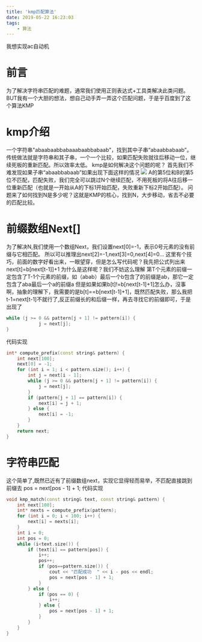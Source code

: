 ```yaml
---
title: 'kmp匹配算法'
date: 2019-05-22 16:23:03
tags:
	- 算法
---
```


我想实现ac自动机

<!--more-->

# 前言
为了解决字符串匹配的难题，通常我们使用正则表达式+工具类解决此类问题。BUT我有一个大胆的想法，想自己动手弄一弄这个匹配问题，于是乎百度到了这个算法KMP
# kmp介绍
一个字符串"abaabaabbabaaabaabbabaab"，找到其中子串“abaabbabaab”。传统做法就是字符串和其子串，一个一个比较，如果匹配失败就往后移动一位，继续死板的重新匹配。所以效率太低。
kmp是如何解决这个问题的呢？
首先我们不难发现如果子串“abaabbabaab”如果出现下面这样的情况
![](https://images.cnblogs.com/cnblogs_com/SYCstudio/1036212/o_KMP2-2.gif)
A的第5位和B的第5位不匹配，匹配失败，我们完全可以跳过N个继续匹配，不用死板的将A往后移一位重新匹配（也就是一开始从A的下标1开始匹配，失败重新下标2开始匹配）。
问题来了如何找到N是多少呢？这就是KMP的核心，找到N，大步移动，省去不必要的匹配比较。
# 前缀数组Next[]
为了解决N,我们使用一个数组Next，我们设置next[0]=-1，表示0号元素的没有前缀与它相匹配。
所以可以推理出next[2]=-1,next[3]=0,next[4]=0...
这里有个技巧，前面的数字好看出来，一眼望穿，但是怎么写代码呢？我先把公式列出来
next[t]=b[next[t-1]]+1
为什么是这样呢？我们不妨这么理解
第T个元素的前缀一定包含了T-1个元素的前缀，如（abab）最后一个b包含了的前缀是ab，那它一定包含了aba最后一个a的前缀a
但是如果如果b[t]!=b[next[t-1]+1]怎么办，沒事啊，抽象的理解下，我需要的是b[t]==b[next[t-1]+1]，既然匹配失败，那么我把t-1=next[t-1]不就行了,反正前缀长的和后缀一样，再去寻找它的前缀即可，于是出现了
```c++
while (j >= 0 && pattern[j + 1] != pattern[i]) {
			j = next[j];
}
```
代码实现
``` c++
int* compute_prefix(const string& pattern) {
	int next[100];
	next[0] = -1;
	for (int i = 1; i < pattern.size(); i++) {
		int j = next[i - 1];
		while (j >= 0 && pattern[j + 1] != pattern[i]) {
			j = next[j];
		}
		if (pattern[j + 1] == pattern[i]) {
			next[i] = j + 1;
		} else {
			next[i] = -1;
		}
	}
	return next;
}
```

# 字符串匹配
这个简单了,既然已近有了前缀数组next，实现它显得轻而易举，不匹配直接跳到前缀去
pos = next[pos - 1] + 1;
代码实现
```c++
void kmp_match(const string& text, const string& pattern) {
	int next[100];
	int* nexts = compute_prefix(pattern);
	for (int i = 0; i < 100; i++) {
		next[i] = nexts[i];
	}
	int i = 0;
	int pos = 0;
	while (i<text.size()) {
		if (text[i] == pattern[pos]) {
			i++;
			pos++;
			if (pos==pattern.size()) {
				cout << "匹配成功  " << i - pos << endl;
				pos = next[pos - 1] + 1;
			}
		} else {
			if (pos == 0) {
				i++;
			} else {
				pos = next[pos - 1] + 1;
			}
		}
	}
}
```
